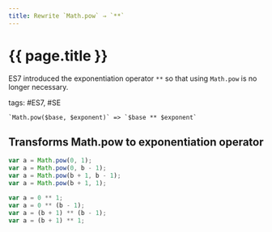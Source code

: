 ```yaml
---
title: Rewrite `Math.pow` ⇒ `**`
---
```


# {{ page.title }}

ES7 introduced the exponentiation operator `**` so that using `Math.pow` is no longer necessary.

tags: #ES7, #SE

```grit
`Math.pow($base, $exponent)` => `$base ** $exponent`
```

## Transforms Math.pow to exponentiation operator

```javascript
var a = Math.pow(0, 1);
var a = Math.pow(0, b - 1);
var a = Math.pow(b + 1, b - 1);
var a = Math.pow(b + 1, 1);
```

```typescript
var a = 0 ** 1;
var a = 0 ** (b - 1);
var a = (b + 1) ** (b - 1);
var a = (b + 1) ** 1;
```
